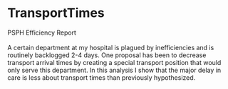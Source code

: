 # TransportTimes
PSPH Efficiency Report
</br>
</br>
A certain department at my hospital is plagued by inefficiencies and is routinely backlogged 2-4 days. One proposal has been to decrease transport arrival times by creating a special transport position that would only serve this department. In this analysis I show that the major delay in care is less about transport times than previously hypothesized. 
